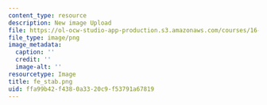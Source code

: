 ```yaml
---
content_type: resource
description: New image Upload
file: https://ol-ocw-studio-app-production.s3.amazonaws.com/courses/16-90-computational-methods-in-aerospace-engineering-spring-2014/ffa99b42f4380a3320c9f53791a67819_fe_stab.png
file_type: image/png
image_metadata:
  caption: ''
  credit: ''
  image-alt: ''
resourcetype: Image
title: fe_stab.png
uid: ffa99b42-f438-0a33-20c9-f53791a67819
---
```

